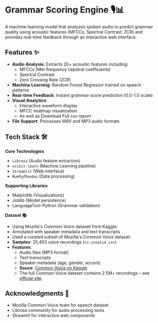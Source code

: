 # Grammar Scoring Engine 🎙️📊

A machine learning model that analyzes spoken audio to predict grammar quality using acoustic features (MFCCs, Spectral Contrast, ZCR) and provides real-time feedback through an interactive web interface.

## Features ✨

- **Audio Analysis**: Extracts 20+ acoustic features including:
  - MFCCs (Mel-frequency cepstral coefficients)
  - Spectral Contrast
  - Zero Crossing Rate (ZCR)
- **Machine Learning**: Random Forest Regressor trained on speech patterns
- **Real-time Feedback**: Instant grammar score prediction (0.0-1.0 scale)
- **Visual Analytics**:
  - Interactive waveform display
  - MFCC heatmap visualization
  - As well as Download Full csv report
- **File Support**: Processes WAV and MP3 audio formats

## Tech Stack 🛠️

**Core Technologies**
- `Librosa` (Audio feature extraction)
- `scikit-learn` (Machine Learning pipeline)
- `Streamlit` (Web interface)
- `NumPy`/`Pandas` (Data processing)

**Supporting Libraries**
- Matplotlib (Visualizations)
- Joblib (Model persistence)
- LanguageTool-Python (Grammar validation)

**Dataset 📚**
- Using Mozilla's Common Voice dataset from Kaggle:
- Annotated with speaker metadata and text transcripts
- Used a curated subset of Mozilla's Common Voice dataset:
- **Samples**: 25,403 voice recordings (`cv-invalid.csv`)
- **Features**:  
  - Audio files (MP3 format)  
  - Text transcripts  
  - Speaker metadata (age, gender, accent)
  - **Souce**: [Common Voice on Kaggle](https://www.kaggle.com/datasets/mozillaorg/common-voice)
  - The full Common Voice dataset contains 2.5M+ recordings – see [official site](https://commonvoice.mozilla.org/).

## Acknowledgments 🙏
- Mozilla Common Voice team for speech dataset
- Librosa community for audio processing tools
- Streamlit for interactive web components
